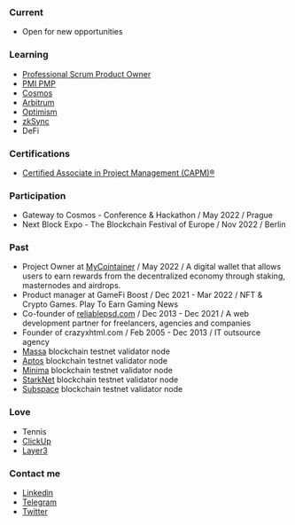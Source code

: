 ### Current
- Open for new opportunities

### Learning
- [Professional Scrum Product Owner](https://www.scrum.org/courses/professional-scrum-product-owner-training)
- [PMI PMP](https://www.pmi.org/certifications/project-management-pmp)
- [Cosmos](https://cosmos.network)
- [Arbitrum](https://arbitrum.io)
- [Optimism](https://www.optimism.io)
- [zkSync](https://zksync.io)
- DeFi

### Certifications
- [Certified Associate in Project Management (CAPM)®](https://www.pmi.org/certifications/certified-associate-capm)

### Participation
- Gateway to Cosmos - Conference & Hackathon / May 2022 / Prague
- Next Block Expo - The Blockchain Festival of Europe / Nov 2022 / Berlin

### Past
- Project Owner at [MyCointainer](https://www.mycointainer.com) / May 2022 / A digital wallet that allows users to earn rewards from the decentralized economy through staking, masternodes and airdrops.
- Product manager at GameFi Boost / Dec 2021 - Mar 2022 / NFT & Crypto Games. Play To Earn Gaming News
- Co-founder of [reliablepsd.com](https://heyreliable.com) / Dec 2013 - Dec 2021 / A web development partner for freelancers, agencies and companies
- Founder of crazyxhtml.com / Feb 2005 - Dec 2013 / IT outsource agency
- [Massa](https://massa.net) blockchain testnet validator node
- [Aptos](https://aptoslabs.com) blockchain testnet validator node
- [Minima](https://www.minima.global) blockchain testnet validator node
- [StarkNet](https://starknet.io) blockchain testnet validator node
- [Subspace](https://subspace.network) blockchain testnet validator node

### Love
- Tennis
- [ClickUp](https://www.clickup.com)
- [Layer3](https://beta.layer3.xyz)

### Contact me
- [Linkedin](https://www.linkedin.com/in/viktorsolovej/)
- [Telegram](https://t.me/viriava)
- [Twitter](https://twitter.com/Viktor_Solovey)
